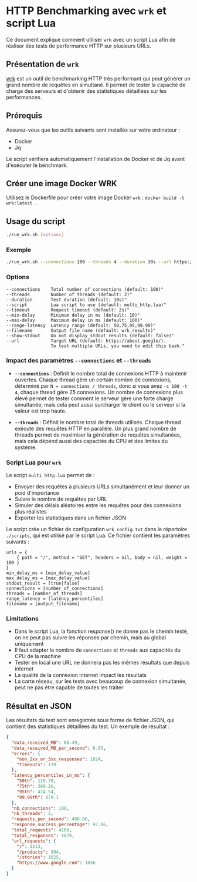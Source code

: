 # HTTP Benchmarking avec `wrk` et script Lua

Ce document explique comment utiliser `wrk` avec un script Lua afin de réaliser des tests de performance HTTP sur plusieurs URLs.

## Présentation de `wrk`

[wrk](https://github.com/wg/wrk) est un outil de benchmarking HTTP très performant qui peut générer un grand nombre de requêtes en simultané. Il permet de tester la capacité de charge des serveurs et d'obtenir des statistiques détaillées sur les performances.

## Prérequis

Assurez-vous que les outils suivants sont installés sur votre ordinateur :

- Docker
- Jq

Le script vérifiera automatiquement l'installation de Docker et de Jq avant d'exécuter le benchmark.

## Créer une image Docker WRK

Utilisez le Dockerfile pour créer votre image Docker `wrk` : `docker build -t wrk:latest .`

## Usage du script

```bash
./run_wrk.sh [options]
```

### Exemple

```bash
./run_wrk.sh --connections 100 --threads 4 --duration 30s --url https://example.com
```

### Options

```text
--connections    Total number of connections (default: 100)"
--threads        Number of threads (default: 2)"
--duration       Test duration (default: 10s)"
--script         Lua script to use (default: multi_http.lua)"
--timeout        Request timeout (default: 2s)"
--min-delay      Minimum delay in ms (default: 10)"
--max-delay      Maximum delay in ms (default: 100)"
--range-latency  Latency range (default: 50,75,95,99.99)"
--filename       Output file name (default: wrk_results)"
--show-stdout    Do not display stdout results (default: false)"
--url            Target URL (default: https://about.google/). 
                 To test multiple URLs, you need to edit this bash."
```

### Impact des paramètres `--connections` et `--threads`

- **`--connections`** : Définit le nombre total de connexions HTTP à maintenir ouvertes. Chaque thread gère un certain nombre de connexions, déterminé par `N = connections / threads`, donc si vous avez `-c 100 -t 4`, chaque thread gère 25 connexions. Un nombre de connexions plus élevé permet de tester comment le serveur gère une forte charge simultanée, mais cela peut aussi surcharger le client ou le serveur si la valeur est trop haute.
  
- **`--threads`** : Définit le nombre total de threads utilisés. Chaque thread exécute des requêtes HTTP en parallèle. Un plus grand nombre de threads permet de maximiser la génération de requêtes simultanées, mais cela dépend aussi des capacités du CPU et des limites du système.

### Script Lua pour `wrk`

Le script `multi_http.lua` permet de :

- Envoyer des requêtes à plusieurs URLs simultanément et leur donner un poid d'importance
- Suivre le nombre de requêtes par URL
- Simuler des délais aléatoires entre les requêtes pour des connexions plus réalistes
- Exporter les statistiques dans un fichier JSON

Le script crée un fichier de configuration `wrk_config.txt` dans le répertoire `./scripts`, qui est utilisé par le script Lua. Ce fichier contient les paramètres suivants :

```text
urls = {
    { path = "/", method = "GET", headers = nil, body = nil, weight = 100 }
}
min_delay_ms = [min_delay_value]
max_delay_ms = [max_delay_value]
stdout_result = [true|false]
connections = [number_of_connections]
threads = [number_of_threads]
range_latency = [latency_percentiles]
filename = [output_filename]
```

### Limitations

- Dans le script Lua, la fonction response() ne donne pas le chemin testé, on ne peut pas suivre les réponses par chemin, mais au global uniquement
- Il faut adapter le nombre de `connections` et `threads` aux capacités du CPU de la machine
- Tester en local une URL ne donnera pas les mêmes résultats que depuis internet
- La qualité de la connexion internet impact les résultats
- La carte réseau, sur les tests avec beaucoup de connexion simultanée, peut ne pas être capable de toutes les traiter

## Résultat en JSON

Les résultats du test sont enregistrés sous forme de fichier JSON, qui contient des statistiques détaillées du test. Un exemple de résultat :

```json
{
  "data_received_MB": 66.49,
  "data_received_MB_per_second": 6.65,
  "errors": {
    "non_2xx_or_3xx_responses": 1024,
    "timeouts": 139
  },
  "latency_percentiles_in_ms": {
    "50th": 119.78,
    "75th": 289.26,
    "95th": 474.54,
    "99.99th": 879.1
  },
  "nb_connections": 100,
  "nb_threads": 2,
  "requests_per_second": 408.06,
  "response_success_percentage": 97.86,
  "total_requests": 4168,
  "total_responses": 4079,
  "url_requests": {
    "/": 1113,
    "/products": 994,
    "/stories": 1025,
    "https://www.google.com": 1036
  }
}
```
